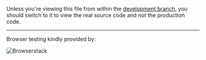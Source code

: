 Unless you're viewing this file from within the [development branch](https://github.com/Richienb/richienb.github.io/tree/development), you should switch to it to view the real source code and not the production code.

___

Browser testing kindly provided by:

![Browserstack](https://i.imgur.com/yLGiIoY.png)
